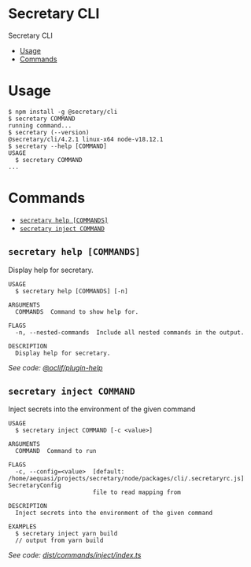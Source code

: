 Secretary CLI
=================

Secretary CLI

<!-- toc -->
* [Usage](#usage)
* [Commands](#commands)
<!-- tocstop -->

# Usage

<!-- usage -->
```sh-session
$ npm install -g @secretary/cli
$ secretary COMMAND
running command...
$ secretary (--version)
@secretary/cli/4.2.1 linux-x64 node-v18.12.1
$ secretary --help [COMMAND]
USAGE
  $ secretary COMMAND
...
```
<!-- usagestop -->

# Commands

<!-- commands -->
* [`secretary help [COMMANDS]`](#secretary-help-commands)
* [`secretary inject COMMAND`](#secretary-inject-command)

## `secretary help [COMMANDS]`

Display help for secretary.

```
USAGE
  $ secretary help [COMMANDS] [-n]

ARGUMENTS
  COMMANDS  Command to show help for.

FLAGS
  -n, --nested-commands  Include all nested commands in the output.

DESCRIPTION
  Display help for secretary.
```

_See code: [@oclif/plugin-help](https://github.com/oclif/plugin-help/blob/v5.2.8/src/commands/help.ts)_

## `secretary inject COMMAND`

Inject secrets into the environment of the given command

```
USAGE
  $ secretary inject COMMAND [-c <value>]

ARGUMENTS
  COMMAND  Command to run

FLAGS
  -c, --config=<value>  [default: /home/aequasi/projects/secretary/node/packages/cli/.secretaryrc.js] SecretaryConfig
                        file to read mapping from

DESCRIPTION
  Inject secrets into the environment of the given command

EXAMPLES
  $ secretary inject yarn build
  // output from yarn build
```

_See code: [dist/commands/inject/index.ts](https://github.com/secretary/node/blob/v4.2.1/dist/commands/inject/index.ts)_
<!-- commandsstop -->
